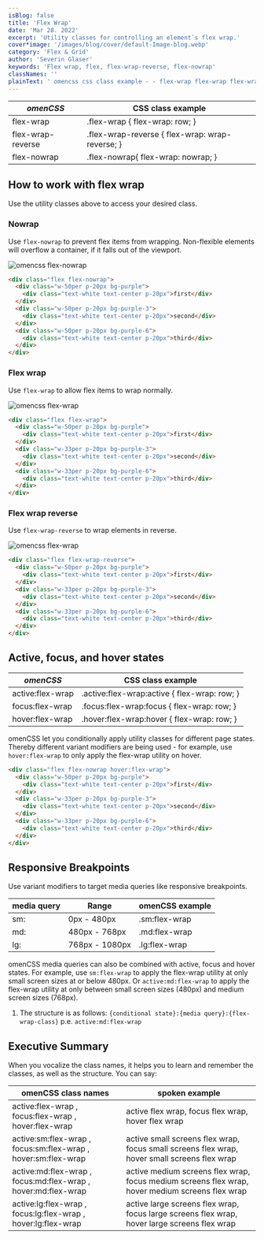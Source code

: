 ```yaml
---
isBlog: false
title: 'Flex Wrap'
date: 'Mar 28. 2022'
excerpt: 'Utility classes for controlling an element`s flex wrap.'
cover*image: '/images/blog/cover/default-Image-blog.webp'
category: 'Flex & Grid'
author: 'Severin Glaser'
keywords: 'Flex wrap, flex, flex-wrap-reverse, flex-nowrap'
classNames: ''
plainText: ' omencss css class example - - flex-wrap flex-wrap flex-wrap: row; flex-wrap-reverse flex-wrap-reverse flex-wrap: wrap-reverse; flex-nowrap flex-nowrap flex-wrap: nowrap; how to work with flex wrap use the utility classes above to access your desired class nowrap use flex-nowrap to prevent flex items from wrapping non-flexible elements will overflow a container if it falls out of the viewport ! omencss flex-nowrap images docs flex flex-nowrap webp?style=centerme html div class=flex flex-nowrap div class=w-50per p-20px bg-purple div class=text-white text-center p-20px first div div div class=w-50per p-20px bg-purple-3 div class=text-white text-center p-20px second div div div class=w-50per p-20px bg-purple-6 div class=text-white text-center p-20px third div div div flex wrap use flex-wrap to allow flex items to wrap normally ! omencss flex-wrap images docs flex flex-wrap-normal webp?style=centerme html div class=flex flex-wrap div class=w-50per p-20px bg-purple div class=text-white text-center p-20px first div div div class=w-33per p-20px bg-purple-3 div class=text-white text-center p-20px second div div div class=w-33per p-20px bg-purple-6 div class=text-white text-center p-20px third div div div flex wrap reverse use flex-wrap-reverse to wrap elements in reverse ! omencss flex-wrap images docs flex flex-wrap-reverse webp?style=centerme html div class=flex flex-wrap-reverse div class=w-50per p-20px bg-purple div class=text-white text-center p-20px first div div div class=w-33per p-20px bg-purple-3 div class=text-white text-center p-20px second div div div class=w-33per p-20px bg-purple-6 div class=text-white text-center p-20px third div div div active focus and hover states omencss css class example - active:flex-wrap active :flex-wrap:active flex-wrap: row; focus:flex-wrap focus :flex-wrap:focus flex-wrap: row; hover:flex-wrap hover :flex-wrap:hover flex-wrap: row; omencss let you conditionally apply utility classes for different page states thereby different variant modifiers are being used - for example use hover:flex-wrap to only apply the flex-wrap utility on hover html div class=flex flex-nowrap hover:flex-wrap div class=w-50per p-20px bg-purple div class=text-white text-center p-20px first div div div class=w-33per p-20px bg-purple-3 div class=text-white text-center p-20px second div div div class=w-33per p-20px bg-purple-6 div class=text-white text-center p-20px third div div div responsive breakpoints use variant modifiers to target media queries like responsive breakpoints media query range omencss example - - sm: 0px - 480px sm:flex-wrap md: 480px - 768px md:flex-wrap lg: 768px - 1080px lg:flex-wrap omencss media queries can also be combined with active focus and hover states for example use sm:flex-wrap to apply the flex-wrap utility at only small screen sizes at or below 480px or active:md:flex-wrap to apply the flex-wrap utility at only between small screen sizes 480px and medium screen sizes 768px 1 the structure is as follows: conditional state : media query : flex-wrap-class p e active:md:flex-wrap executive summary when you vocalize the class names it helps you to learn and remember the classes as well as the structure you can say: omencss class names spoken example - - active:flex-wrap focus:flex-wrap hover:flex-wrap active flex wrap focus flex wrap hover flex wrap active:sm:flex-wrap focus:sm:flex-wrap hover:sm:flex-wrap active small screens flex wrap focus small screens flex wrap hover small screens flex wrap active:md:flex-wrap focus:md:flex-wrap hover:md:flex-wrap active medium screens flex wrap focus medium screens flex wrap hover medium screens flex wrap active:lg:flex-wrap focus:lg:flex-wrap hover:lg:flex-wrap active large screens flex wrap focus large screens flex wrap hover large screens flex wrap '
---
```


| _omenCSS_         | CSS class example                               |
| ----------------- | ----------------------------------------------- |
| flex-wrap         | .flex-wrap { flex-wrap: row; }                  |
| flex-wrap-reverse | .flex-wrap-reverse { flex-wrap: wrap-reverse; } |
| flex-nowrap       | .flex-nowrap{ flex-wrap: nowrap; }              |

## How to work with flex wrap

Use the utility classes above to access your desired class.

### Nowrap

Use `flex-nowrap` to prevent flex items from wrapping. Non-flexible elements will overflow a container, if it falls out of the viewport.

![omencss flex-nowrap](/images/docs/flex/flex-nowrap.webp?style=centerme)

```html
<div class="flex flex-nowrap">
  <div class="w-50per p-20px bg-purple">
    <div class="text-white text-center p-20px">first</div>
  </div>
  <div class="w-50per p-20px bg-purple-3">
    <div class="text-white text-center p-20px">second</div>
  </div>
  <div class="w-50per p-20px bg-purple-6">
    <div class="text-white text-center p-20px">third</div>
  </div>
</div>
```

### Flex wrap

Use `flex-wrap` to allow flex items to wrap normally.

![omencss flex-wrap](/images/docs/flex/flex-wrap-normal.webp?style=centerme)

```html
<div class="flex flex-wrap">
  <div class="w-50per p-20px bg-purple">
    <div class="text-white text-center p-20px">first</div>
  </div>
  <div class="w-33per p-20px bg-purple-3">
    <div class="text-white text-center p-20px">second</div>
  </div>
  <div class="w-33per p-20px bg-purple-6">
    <div class="text-white text-center p-20px">third</div>
  </div>
</div>
```

### Flex wrap reverse

Use `flex-wrap-reverse` to wrap elements in reverse.

![omencss flex-wrap](/images/docs/flex/flex-wrap-reverse.webp?style=centerme)

```html
<div class="flex flex-wrap-reverse">
  <div class="w-50per p-20px bg-purple">
    <div class="text-white text-center p-20px">first</div>
  </div>
  <div class="w-33per p-20px bg-purple-3">
    <div class="text-white text-center p-20px">second</div>
  </div>
  <div class="w-33per p-20px bg-purple-6">
    <div class="text-white text-center p-20px">third</div>
  </div>
</div>
```

## Active, focus, and hover states

| _omenCSS_        | CSS class example                             |
| ---------------- | --------------------------------------------- |
| active:flex-wrap | .active\:flex-wrap:active { flex-wrap: row; } |
| focus:flex-wrap  | .focus\:flex-wrap:focus { flex-wrap: row; }   |
| hover:flex-wrap  | .hover\:flex-wrap:hover { flex-wrap: row; }   |

omenCSS let you conditionally apply utility classes for different page states. Thereby different variant modifiers are being used - for example, use `hover:flex-wrap` to only apply the flex-wrap utility on hover.

```html
<div class="flex flex-nowrap hover:flex-wrap">
  <div class="w-50per p-20px bg-purple">
    <div class="text-white text-center p-20px">first</div>
  </div>
  <div class="w-33per p-20px bg-purple-3">
    <div class="text-white text-center p-20px">second</div>
  </div>
  <div class="w-33per p-20px bg-purple-6">
    <div class="text-white text-center p-20px">third</div>
  </div>
</div>
```

## Responsive Breakpoints

Use variant modifiers to target media queries like responsive breakpoints.

| media query | Range          | omenCSS example |
| ----------- | -------------- | --------------- |
| sm:         | 0px - 480px    | .sm:flex-wrap   |
| md:         | 480px - 768px  | .md:flex-wrap   |
| lg:         | 768px - 1080px | .lg:flex-wrap   |

omenCSS media queries can also be combined with active, focus and hover states. For example, use `sm:flex-wrap` to apply the flex-wrap utility at only small screen sizes at or below 480px. Or `active:md:flex-wrap` to apply the flex-wrap utility at only between small screen sizes (480px) and medium screen sizes (768px).

1. The structure is as follows: `{conditional state}:{media query}:{flex-wrap-class}` p.e. `active:md:flex-wrap`

## Executive Summary

When you vocalize the class names, it helps you to learn and remember the classes, as well as the structure. You can say:

| omenCSS class names                                           | spoken example                                                                                  |
| ------------------------------------------------------------- | ----------------------------------------------------------------------------------------------- |
| active:flex-wrap , focus:flex-wrap , hover:flex-wrap          | active flex wrap, focus flex wrap, hover flex wrap                                              |
| active:sm:flex-wrap , focus:sm:flex-wrap , hover:sm:flex-wrap | active small screens flex wrap, focus small screens flex wrap, hover small screens flex wrap    |
| active:md:flex-wrap , focus:md:flex-wrap , hover:md:flex-wrap | active medium screens flex wrap, focus medium screens flex wrap, hover medium screens flex wrap |
| active:lg:flex-wrap , focus:lg:flex-wrap , hover:lg:flex-wrap | active large screens flex wrap, focus large screens flex wrap, hover large screens flex wrap    |
